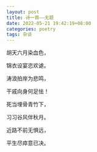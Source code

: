 ```yaml
---
layout: post
title: 诗一首——无题
date: 2022-05-21 19:42:19+08:00
categories: poetry
tags: 杂谈
---
```


胡天六月染血色，

锦衣设宴恣欢谑。

涛浪拍岸为悲鸣，

干戚向身何足怯！

死当埋骨青竹下，

习习谷风伴秋月。

近路不前无惧远，

平生尽瘁意已决。
